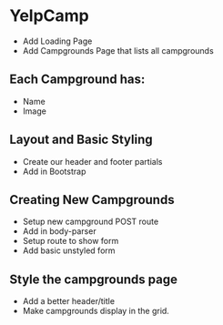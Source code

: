 # YelpCamp

* Add Loading Page
* Add Campgrounds Page that lists all campgrounds

## Each Campground has:
* Name
* Image

## Layout and Basic Styling
* Create our header and footer partials
* Add in Bootstrap

## Creating New Campgrounds
* Setup new campground POST route
* Add in body-parser
* Setup route to show form
* Add basic unstyled form

## Style the campgrounds page
* Add a better header/title
* Make campgrounds display in the grid.
